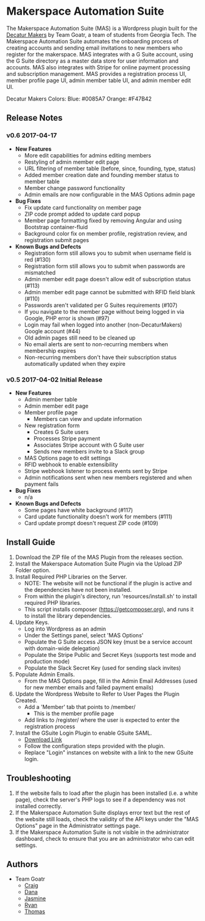 # Makerspace Automation Suite
The Makerspace Automation Suite (MAS) is a Wordpress plugin built for the [Decatur Makers](https://www.decaturmakers.org/) by Team Goatr, a team of students from Georgia Tech. The Makerspace Automation Suite automates the onboarding process of creating accounts and sending email invitations to new members who register for the makerspace. MAS integrates with a G Suite account, using the G Suite directory as a master data store for user information and accounts. MAS also integrates with Stripe for online payment processing and subscription management. MAS provides a registration process UI, member profile page UI, admin member table UI, and admin member edit UI.

Decatur Makers Colors:
Blue: #0085A7
Orange: #F47B42

## Release Notes

### v0.6 2017-04-17
* **New Features**
    * More edit capabilities for admins editing members
    * Restyling of admin member edit page
    * URL filtering of member table (before, since, founding, type, status)
    * Added member creation date and founding member status to member table
    * Member change password functionality
    * Admin emails are now configurable in the MAS Options admin page
* **Bug Fixes**
    * Fix update card functionality on member page
    * ZIP code prompt added to update card popup
    * Member page formatting fixed by removing Angular and using Bootstrap container-fluid
    * Background color fix on member profile, registration review, and registration submit pages
* **Known Bugs and Defects**
    * Registration form still allows you to submit when username field is red (#130)
    * Registration form still allows you to submit when passwords are mismatched
    * Admin member edit page doesn't allow edit of subscription status (#113)
    * Admin member edit page cannot be submitted with RFID field blank (#110)
    * Passwords aren't validated per G Suites requirements (#107)
    * If you navigate to the member page without being logged in via Google, PHP error is shown (#97)
    * Login may fail when logged into another (non-DecaturMakers) Google account (#44)
    * Old admin pages still need to be cleaned up
    * No email alerts are sent to non-recurring members when membership expires
    * Non-recurring members don't have their subscription status automatically updated when they expire

### v0.5 2017-04-02 Initial Release
* **New Features**
    * Admin member table
    * Admin member edit page
    * Member profile page
        * Members can view and update information
    * New registration form
        * Creates G Suite users
        * Processes Stripe payment
        * Associates Stripe account with G Suite user
        * Sends new members invite to a Slack group
    * MAS Options page to edit settings
    * RFID webhook to enable extensibility
    * Stripe webhook listener to process events sent by Stripe
    * Admin notifications sent when new members registered and when payment fails
* **Bug Fixes**
    * n/a
* **Known Bugs and Defects**
    * Some pages have white background (#117)
    * Card update functionality doesn't work for members (#111)
    * Card update prompt doesn't request ZIP code (#109)

## Install Guide
1. Download the ZIP file of the MAS Plugin from the releases section.
2. Install the Makerspace Automation Suite Plugin via the Upload ZIP Folder option.
3. Install Required PHP Libraries on the Server.
    * NOTE: The website will not be functional if the plugin is active and the dependencies have not been installed.
    * From within the plugin's directory, run 'resources/install.sh' to install required PHP libraries.
    * This script installs composer (https://getcomposer.org), and runs it to install the library dependencies.
4. Update Keys.
    * Log into Wordpress as an admin
    * Under the Settings panel, select 'MAS Options'
    * Populate the G Suite access JSON key (must be a service account with domain-wide delegation)
    * Populate the Stripe Public and Secret Keys (supports test mode and production mode)
    * Populate the Slack Secret Key (used for sending slack invites)
5. Populate Admin Emails.
    * From the MAS Options page, fill in the Admin Email Addresses (used for new member emails and failed payment emails)
6. Update the Wordpress Website to Refer to User Pages the Plugin Created.
    * Add a 'Member' tab that points to /member/
        * This is the member profile page
    * Add links to /register/ where the user is expected to enter the registration process
7. Install the GSuite Login Plugin to enable GSuite SAML.
    * [Download Link](https://wordpress.org/plugins/miniorange-google-apps-login/)
    * Follow the configuration steps provided with the plugin.
    * Replace "Login" instances on website with a link to the new GSuite login.

## Troubleshooting
1. If the website fails to load after the plugin has been installed (i.e. a white page), check the server's PHP logs to see if a dependency was not installed correctly.
2. If the Makerspace Automation Suite displays error text but the rest of the website still loads, check the validity of the API keys under the "MAS Options" page in the Administrator settings page.
3. If the Makerspace Automation Suite is not visible in the administrator dashboard, check to ensure that you are an administrator who can edit settings.

## Authors
* Team Goatr
    * [Craig](https://github.com/cmowenby)
    * [Dana](https://github.com/danaalyse)
    * [Jasmine](https://github.com/jmbrown864)
    * [Ryan](https://github.com/ryanstrat)
    * [Thomas](https://github.com/thomascoe)
